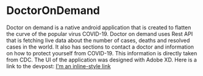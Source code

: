 # DoctorOnDemand
Doctor on demand is a native android application that is created to flatten the curve of the popular virus COVID-19. Doctor on demand uses Rest API that is fetching live data about the number of cases, deaths and resolved cases in the world. It also has sections to contact a doctor and information on how to protect yourself from COVID-19. This information is directly taken from CDC. The UI of the application was designed with Adobe XD.
Here is a link to the devpost:
[I'm an inline-style link](https://devpost.com/software/doctors-on-demand)
